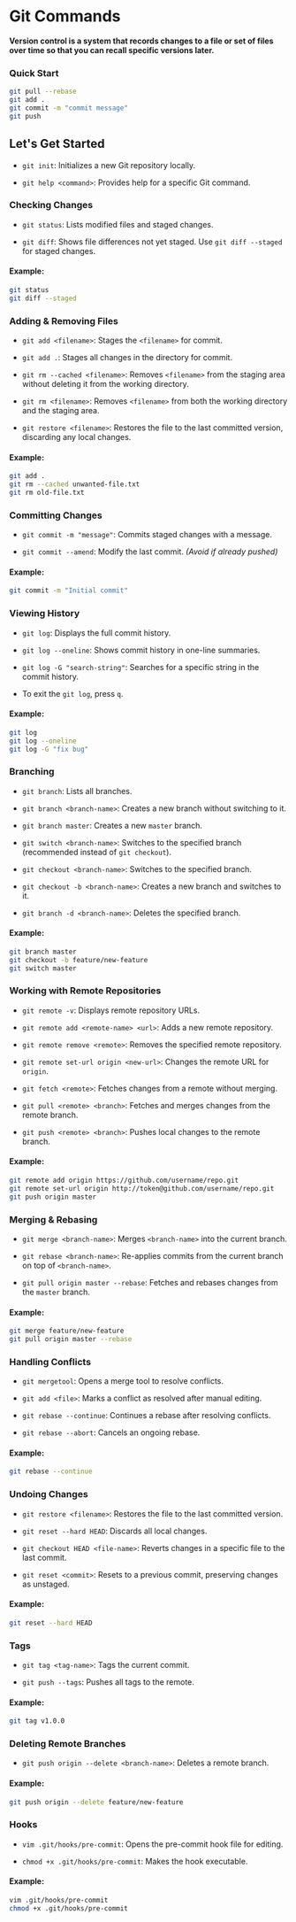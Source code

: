 # Git Commands  
**Version control is a system that records changes to a file or set of files over time so that you can recall specific versions later.**

### Quick Start

```bash
git pull --rebase
git add .
git commit -m "commit message"
git push
```

## Let's Get Started

- `git init`: Initializes a new Git repository locally.

- `git help <command>`: Provides help for a specific Git command.

### Checking Changes

- `git status`: Lists modified files and staged changes.

- `git diff`: Shows file differences not yet staged. Use `git diff --staged` for staged changes.

#### Example:
```bash
git status
git diff --staged
```

### Adding & Removing Files

- `git add <filename>`: Stages the `<filename>` for commit.

- `git add .`: Stages all changes in the directory for commit.

- `git rm --cached <filename>`: Removes `<filename>` from the staging area without deleting it from the working directory.

- `git rm <filename>`: Removes `<filename>` from both the working directory and the staging area.

- `git restore <filename>`: Restores the file to the last committed version, discarding any local changes.

#### Example:
```bash
git add .
git rm --cached unwanted-file.txt
git rm old-file.txt
```

### Committing Changes

- `git commit -m "message"`: Commits staged changes with a message.

- `git commit --amend`: Modify the last commit. *(Avoid if already pushed)*

#### Example:
```bash
git commit -m "Initial commit"
```

### Viewing History

- `git log`: Displays the full commit history.

- `git log --oneline`: Shows commit history in one-line summaries.

- `git log -G "search-string"`: Searches for a specific string in the commit history.

- To exit the `git log`, press `q`.

#### Example:
```bash
git log
git log --oneline
git log -G "fix bug"
```

### Branching

- `git branch`: Lists all branches.

- `git branch <branch-name>`: Creates a new branch without switching to it.

- `git branch master`: Creates a new `master` branch.

- `git switch <branch-name>`: Switches to the specified branch (recommended instead of `git checkout`).

- `git checkout <branch-name>`: Switches to the specified branch.

- `git checkout -b <branch-name>`: Creates a new branch and switches to it.

- `git branch -d <branch-name>`: Deletes the specified branch.

#### Example:
```bash
git branch master
git checkout -b feature/new-feature
git switch master
```

### Working with Remote Repositories

- `git remote -v`: Displays remote repository URLs.

- `git remote add <remote-name> <url>`: Adds a new remote repository.

- `git remote remove <remote>`: Removes the specified remote repository.

- `git remote set-url origin <new-url>`: Changes the remote URL for `origin`.

- `git fetch <remote>`: Fetches changes from a remote without merging.

- `git pull <remote> <branch>`: Fetches and merges changes from the remote branch.

- `git push <remote> <branch>`: Pushes local changes to the remote branch.

#### Example:
```bash
git remote add origin https://github.com/username/repo.git
git remote set-url origin http://token@github.com/username/repo.git
git push origin master
```

### Merging & Rebasing

- `git merge <branch-name>`: Merges `<branch-name>` into the current branch.

- `git rebase <branch-name>`: Re-applies commits from the current branch on top of `<branch-name>`.

- `git pull origin master --rebase`: Fetches and rebases changes from the `master` branch.

#### Example:
```bash
git merge feature/new-feature
git pull origin master --rebase
```

### Handling Conflicts

- `git mergetool`: Opens a merge tool to resolve conflicts.

- `git add <file>`: Marks a conflict as resolved after manual editing.

- `git rebase --continue`: Continues a rebase after resolving conflicts.

- `git rebase --abort`: Cancels an ongoing rebase.


#### Example:
```bash
git rebase --continue
```

### Undoing Changes

- `git restore <filename>`: Restores the file to the last committed version.

- `git reset --hard HEAD`: Discards all local changes.

- `git checkout HEAD <file-name>`: Reverts changes in a specific file to the last commit.

- `git reset <commit>`: Resets to a previous commit, preserving changes as unstaged.

#### Example:
```bash
git reset --hard HEAD
```

### Tags

- `git tag <tag-name>`: Tags the current commit.

- `git push --tags`: Pushes all tags to the remote.

#### Example:
```bash
git tag v1.0.0
```

### Deleting Remote Branches

- `git push origin --delete <branch-name>`: Deletes a remote branch.

#### Example:
```bash
git push origin --delete feature/new-feature
```

### Hooks

- `vim .git/hooks/pre-commit`: Opens the pre-commit hook file for editing.

- `chmod +x .git/hooks/pre-commit`: Makes the hook executable.

#### Example:
```bash
vim .git/hooks/pre-commit
chmod +x .git/hooks/pre-commit
```